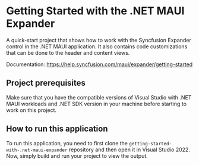 # Getting Started with the .NET MAUI Expander 
A quick-start project that shows how to work with the Syncfusion Expander control in the .NET MAUI application. It also contains code customizations that can be done to the header and content views.

Documentation: https://help.syncfusion.com/maui/expander/getting-started 

## Project prerequisites
Make sure that you have the compatible versions of Visual Studio with .NET MAUI workloads and .NET SDK version in your machine before starting to work on this project.

## How to run this application
To run this application, you need to first clone the `getting-started-with-.net-maui-expander` repository and then open it in Visual Studio 2022. Now, simply build and run your project to view the output.
